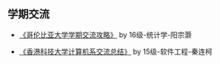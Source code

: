 ## 学期交流

* [《哥伦比亚大学学期交流攻略》](oversea-program/semester-program/uc_yangzonghao.md) by 16级-统计学-阳宗灏

* [《香港科技大学计算机系交流总结》](oversea-program/semester-program/[HK]-HKUST-2017fall.md) by 15级-软件工程-秦连柯

